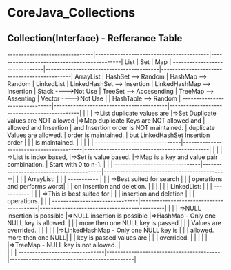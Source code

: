 # CoreJava_Collections


Collection(Interface) - Refferance Table
----------------------------------------

-------------------------------|-----------------------------------------|---------------------------------------------|
List                           |                 Set                     |                  Map                        |
-------------------------------|-----------------------------------------|---------------------------------------------|
ArrayList                      |     HashSet       --> Random            |       HashMap       --> Random              |
LinkedList                     |     LinkedHashSet --> Insertion         |       LinkedHashMap --> Insertion           |
Stack     ---->Not Use         |     TreeSet       --> Accesending       |       TreeMap       --> Assenting           |
Vector    ---->Not Use         |                                         |       HashTable     --> Random              |
-------------------------------|-----------------------------------------|---------------------------------------------|
                               |                                         |                                             |
=>List duplicate values are    |=>Set Duplicate values are NOT allowed   |=>Map duplicate Keys are NOT allowed and     |
  allowed and Insertion        |  and Insertion order is NOT maintained. |  duplicate Values are allowed.              |
  order is maintained.         |  but LinkedHashSet Insertion order      |                                             |
                               |  is maintained.                         |                                             |
                               |                                         |                                             |
-------------------------------|-----------------------------------------|---------------------------------------------|
                               |                                         |                                             |
=>List is index based,         |=>Set is value based.                    |=>Map is a key and value pair combination.   |
  Start with 0 to n-1.         |                                         |                                             |
-------------------------------|-----------------------------------------|---------------------------------------------|
                               |                                         |                                             |
ArrayList:                     |                                         |                                             |
-----------                    |                                         |                                             |
=>Best suited for search       |                                         |                                             | 
  operations and performs worst|                                         |                                             |
  on insertion and deletion.   |                                         |                                             |
                               |                                         |                                             |
LinkedList:                    |                                         |                                             |
-----------                    |                                         |                                             |
=>This is best suited for      |                                         |                                             |
  insertion and deletion       |                                         |                                             |
  operations.                  |                                         |                                             |
-------------------------------|-----------------------------------------|---------------------------------------------|
                               |                                         |                                             |
=>NULL insertion is possible   |=>NULL insertion is possible             |=>HashMap - Only one NULL key is allowed.    |
                               |                                         |            more then one NULL key is passed |
                               |                                         |            Values are overrided.            |
                               |                                         |                                             |
                               |                                         |=>LinkedHashMap - Only one NULL key is       |
                               |                                         |                  allowed. more then one NULL|
                               |                                         |                  key is passed values are   |
                               |                                         |                  overrided.                 |
                               |                                         |                                             |
                               |                                         |=>TreeMap - NULL key is not allowed.         |  
                               |                                         |                                             |
-------------------------------|-----------------------------------------|---------------------------------------------|

                                                                                             
